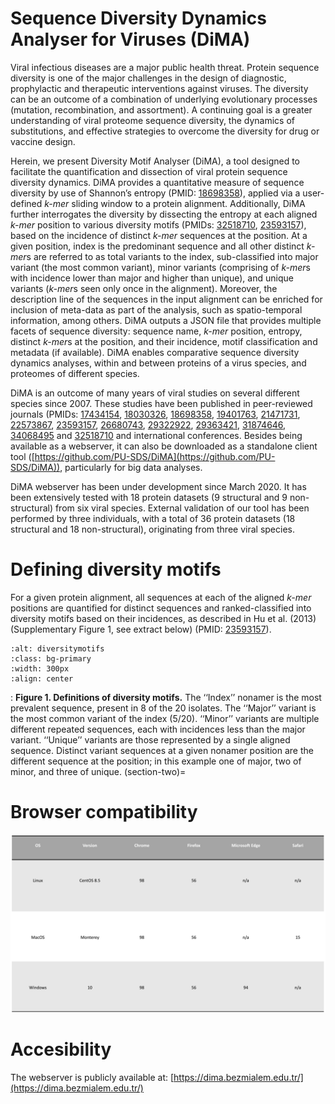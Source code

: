 # Sequence Diversity Dynamics Analyser for Viruses (DiMA)
Viral infectious diseases are a major public health threat. Protein sequence diversity is one of the major challenges in the design of diagnostic, prophylactic and therapeutic interventions against viruses. The diversity can be an outcome of a combination of underlying evolutionary processes (mutation, recombination, and assortment). A continuing goal is a greater understanding of viral proteome sequence diversity, the dynamics of substitutions, and effective strategies to overcome the diversity for drug or vaccine design.

Herein, we present Diversity Motif Analyser (DiMA), a tool designed to facilitate the quantification and dissection of viral protein sequence diversity dynamics. DiMA provides a quantitative measure of sequence diversity by use of Shannon’s entropy (PMID: [18698358](https://pubmed.ncbi.nlm.nih.gov/18698358/)), applied via a user-defined *k-mer* sliding window to a protein alignment. Additionally, DiMA further interrogates the diversity by dissecting the entropy at each aligned *k-mer* position to various diversity motifs (PMIDs: [32518710](https://pubmed.ncbi.nlm.nih.gov/32518710/), [23593157](https://pubmed.ncbi.nlm.nih.gov/23593157/)), based on the incidence of distinct *k-mer* sequences at the position. At a given position, index is the predominant sequence and all other distinct *k-mer*s are referred to as total variants to the index, sub-classified into major variant (the most common variant), minor variants (comprising of *k-mer*s with incidence lower than major and higher than unique), and unique variants (*k-mer*s seen only once in the alignment). Moreover, the description line of the sequences in the input alignment can be enriched for inclusion of meta-data as part of the analysis, such as spatio-temporal information, among others. DiMA outputs a JSON file that provides multiple facets of sequence diversity: sequence name, *k-mer* position, entropy, distinct *k-mer*s at the position, and their incidence, motif classification and metadata (if available). DiMA enables comparative sequence diversity dynamics analyses, within and between proteins of a virus species, and proteomes of different species.

DiMA is an outcome of many years of viral studies on several different species since 2007. These studies have been published in peer-reviewed journals (PMIDs: [17434154](https://pubmed.ncbi.nlm.nih.gov/17434154/), [18030326](https://pubmed.ncbi.nlm.nih.gov/18030326/), [18698358](https://pubmed.ncbi.nlm.nih.gov/18698358/), [19401763](https://pubmed.ncbi.nlm.nih.gov/19401763/), [21471731](https://pubmed.ncbi.nlm.nih.gov/21471731/), [22573867](https://pubmed.ncbi.nlm.nih.gov/22573867/), [23593157](https://pubmed.ncbi.nlm.nih.gov/23593157/), [26680743](https://pubmed.ncbi.nlm.nih.gov/26680743/), [29322922](https://pubmed.ncbi.nlm.nih.gov/29322922/), [29363421](https://pubmed.ncbi.nlm.nih.gov/29363421/), [31874646](https://pubmed.ncbi.nlm.nih.gov/31874646/), [34068495](https://pubmed.ncbi.nlm.nih.gov/34068495/) and [32518710](https://pubmed.ncbi.nlm.nih.gov/32518710/) and international conferences. Besides being available as a webserver, it can also be downloaded as a standalone client tool ([https://github.com/PU-SDS/DiMA](https://github.com/PU-SDS/DiMA)), particularly for big data analyses.

DiMA webserver has been under development since March 2020. It has been extensively tested with 18 protein datasets (9 structural and 9 non-structural) from six viral species. External validation of our tool has been performed by three individuals, with a total of 36 protein datasets (18 structural and 18 non-structural), originating from three viral species.

# Defining diversity motifs

For a given protein alignment, all sequences at each of the aligned *k-mer* positions are quantified for distinct sequences and ranked-classified into diversity motifs based on their incidences, as described in Hu et al. (2013) (Supplementary Figure 1, see extract below) (PMID: [23593157](https://pubmed.ncbi.nlm.nih.gov/23593157/)).  

```{image} images/diversity_motifs.svg
:alt: diversitymotifs
:class: bg-primary
:width: 300px
:align: center
```
<a></a> 
: **Figure 1. Definitions of diversity motifs.** The ‘‘Index’’ nonamer is the most prevalent sequence, present in 8 of the 20 isolates. The ‘‘Major’’ variant is the most common variant of the index (5/20). ‘‘Minor’’ variants are multiple different repeated sequences, each with incidences less than the major variant. ‘‘Unique’’ variants are those represented by a single aligned sequence. Distinct variant sequences at a given nonamer position are the different sequence at the position; in this example one of major, two of minor, and three of unique.
(section-two)=
# Browser compatibility

![browserc](images/browserc.png)

# Accesibility

The webserver is publicly available at:
[https://dima.bezmialem.edu.tr/](https://dima.bezmialem.edu.tr/)

